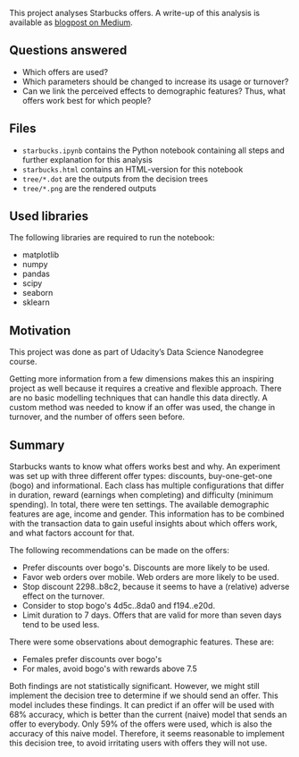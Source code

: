 This project analyses Starbucks offers.
A write-up of this analysis is available as [blogpost on Medium](https://medium.com/@maurits_94643/you-are-part-of-an-experiment-this-is-what-companies-learn-from-you-5050142f2891).

## Questions answered

* Which offers are used?
* Which parameters should be changed to increase its usage or turnover?
* Can we link the perceived effects to demographic features? Thus, what offers work best for which people?

## Files

* `starbucks.ipynb` contains the Python notebook containing all steps and further explanation for this analysis
* `starbucks.html` contains an HTML-version for this notebook
* `tree/*.dot` are the outputs from the decision trees
* `tree/*.png` are the rendered outputs

## Used libraries

The following libraries are required to run the notebook:

* matplotlib
* numpy
* pandas
* scipy
* seaborn
* sklearn

## Motivation

This project was done as part of Udacity’s Data Science Nanodegree course. 

Getting more information from a few dimensions makes this an inspiring project as well because it requires a creative and flexible approach. There are no basic modelling techniques that can handle this data directly. A custom method was needed to know if an offer was used, the change in turnover, and the number of offers seen before.

## Summary

Starbucks wants to know what offers works best and why. An experiment was set up with three different offer types: discounts, buy-one-get-one (bogo) and informational. Each class has multiple configurations that differ in duration, reward (earnings when completing) and difficulty (minimum spending). In total, there were ten settings. The available demographic features are age, income and gender. This information has to be combined with the transaction data to gain useful insights about which offers work, and what factors account for that.

The following recommendations can be made on the offers:

* Prefer discounts over bogo's. Discounts are more likely to be used.
* Favor web orders over mobile. Web orders are more likely to be used.
* Stop discount 2298..b8c2, because it seems to have a (relative) adverse effect on the turnover.
* Consider to stop bogo's 4d5c..8da0 and f194..e20d.
* Limit duration to 7 days. Offers that are valid for more than seven days tend to be used less.

There were some observations about demographic features. These are:

* Females prefer discounts over bogo's
* For males, avoid bogo's with rewards above 7.5

Both findings are not statistically significant. However, we might still implement the decision tree to determine if we should send an offer. This model includes these findings. It can predict if an offer will be used with 68% accuracy, which is better than the current (naive) model that sends an offer to everybody. Only 59% of the offers were used, which is also the accuracy of this naive model. Therefore, it seems reasonable to implement this decision tree, to avoid irritating users with offers they will not use.
